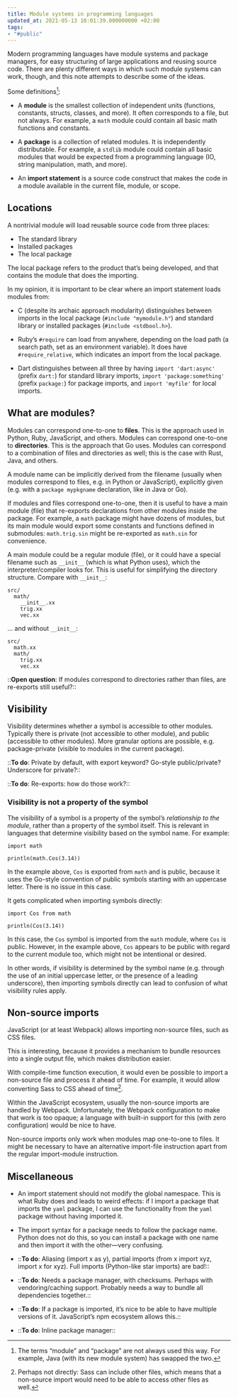 ```yaml
---
title: Module systems in programming languages
updated_at: 2021-05-13 10:01:39.000000000 +02:00
tags:
- "#public"
---
```



Modern programming languages have module systems and package managers, for easy structuring of large applications and reusing source code. There are plenty different ways in which such module systems can work, though, and this note attempts to describe some of the ideas.

Some definitions[^definitions]:

* A **module** is the smallest collection of independent units (functions, constants, structs, classes, and more). It often corresponds to a file, but not always. For example, a `math` module could contain all basic math functions and constants.

* A **package** is a collection of related modules. It is independently distributable. For example, a `stdlib` module could contain all basic modules that would be expected from a programming language (IO, string manipulation, math, and more).

* An **import statement** is a source code construct that makes the code in a module available in the current file, module, or scope.

[^definitions]: The terms “module” and “package” are not always used this way. For example, Java (with its new module system) has swapped the two.

## Locations
A nontrivial module will load reusable source code from three places:

* The standard library
* Installed packages
* The local package

The local package refers to the product that’s being developed, and that contains the module that does the importing.

In my opinion, it is important to be clear where an import statement loads modules from:

* C (despite its archaic approach modularity) distinguishes between imports in the local package (`#include "mymodule.h"`) and standard library or installed packages (`#include <stdbool.h>`).

* Ruby’s `#require` can load from anywhere, depending on the load path (a search path, set as an environment variable). It does have `#require_relative`, which indicates an import from the local package.

* Dart distinguishes between all three by having `import 'dart:async'` (prefix `dart:`) for standard library imports, `import 'package:something'` (prefix `package:`) for package imports, and `import 'myfile'` for local imports.

## What are modules?
Modules can correspond one-to-one to **files**. This is the approach used in Python, Ruby, JavaScript, and others. Modules can correspond one-to-one to **directories**. This is the approach that Go uses. Modules can correspond to a combination of files and directories as well; this is the case with Rust, Java, and others.

A module name can be implicitly derived from the filename (usually when modules correspond to files, e.g. in Python or JavaScript), explicitly given (e.g. with a `package mypkgname` declaration, like in Java or Go).

If modules and files correspond one-to-one, then it is useful to have a main module (file) that re-exports declarations from other modules inside the package. For example, a `math` package might have dozens of modules, but its main module would export some constants and functions defined in submodules: `math.trig.sin` might be re-exported as `math.sin` for convenience.

A main module could be a regular module (file), or it could have a special filename such as `__init__` (which is what Python uses), which the interpreter/compiler looks for. This is useful for simplifying the directory structure. Compare with `__init__`:

```
src/
  math/
    __init__.xx
    trig.xx
    vec.xx
```

… and without `__init__`:

```
src/
  math.xx
  math/
    trig.xx
    vec.xx
```

::**Open question**: If modules correspond to directories rather than files, are re-exports still useful?::

## Visibility
Visibility determines whether a symbol is accessible to other modules. Typically there is private (not accessible to other module), and public (accessible to other modules). More granular options are possible, e.g. package-private (visible to modules in the current package).

::**To do**: Private by default, with export keyword? Go-style public/private? Underscore for private?::

::**To do**: Re-exports: how do those work?::

### Visibility is not a property of the symbol
The visibility of a symbol is a property of the symbol’s _relationship to the module_, rather than a property of the symbol itself. This is relevant in languages that determine visibility based on the symbol name. For example:

```plaintext
import math

println(math.Cos(3.14))
```

In the example above, `Cos` is exported from `math` and is public, because it uses the Go-style convention of public symbols starting with an uppercase letter. There is no issue in this case.

It gets complicated when importing symbols directly:

```plaintext
import Cos from math

println(Cos(3.14))
```

In this case, the `Cos` symbol is imported from the `math` module, where `Cos` is public. However, in the example above, `Cos` appears to be public with regard to the current module too, which might not be intentional or desired.

In other words, if visibility is determined by the symbol name (e.g. through the use of an initial uppercase letter, or the presence of a leading underscore), then importing symbols directly can lead to confusion of what visibility rules apply.

## Non-source imports
JavaScript (or at least Webpack) allows importing non-source files, such as CSS files.

This is interesting, because it provides a mechanism to bundle resources into a single output file, which makes distribution easier.

With compile-time function execution, it would even be possible to import a non-source file and process it ahead of time. For example, it would allow converting Sass to CSS ahead of time[^sass].

[^sass]: Perhaps not directly: Sass can include other files, which means that a non-source import would need to be able to access other files as well.

Within the JavaScript ecosystem, usually the non-source imports are handled by Webpack. Unfortunately, the Webpack configuration to make that work is too opaque; a language with built-in support for this (with zero configuration) would be nice to have.

Non-source imports only work when modules map one-to-one to files. It might be necessary to have an alternative import-file instruction apart from the regular import-module instruction.

## Miscellaneous
* An import statement should not modify the global namespace. This is what Ruby does and leads to weird effects: if I import a package that imports the `yaml` package, I can use the functionality from the `yaml` package without having imported it.

* The import syntax for a package needs to follow the package name. Python does not do this, so you can install a package with one name and then import it with the other—very confusing.

* ::**To do**: Aliasing (import x as y), partial imports (from x import xyz, import x for xyz). Full imports (Python-like star imports) are bad!::

* ::**To do**: Needs a package manager, with checksums. Perhaps with vendoring/caching support. Probably needs a way to bundle all dependencies together.::

* ::**To do**: If a package is imported, it’s nice to be able to have multiple versions of it. JavaScript’s npm ecosystem allows this.::

* ::**To do**: Inline package manager::